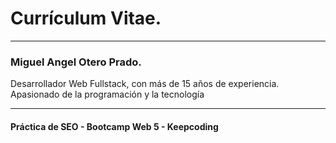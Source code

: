 # Currículum Vitae.
---
### Miguel Angel Otero Prado.
Desarrollador Web Fullstack, con más de 15 años de experiencia.
Apasionado de la programación y la tecnología

---

#### Práctica de SEO - Bootcamp Web 5 - Keepcoding

